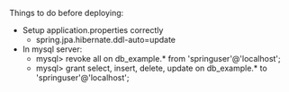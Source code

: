 Things to do before deploying:
- Setup application.properties correctly
    * spring.jpa.hibernate.ddl-auto=update
- In mysql server:
    * mysql> revoke all on db_example.* from 'springuser'@'localhost';
    * mysql> grant select, insert, delete, update on db_example.* to 'springuser'@'localhost';
    